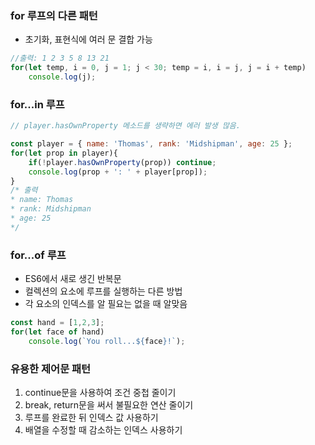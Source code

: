 ### for 루프의 다른 패턴  

- 초기화, 표현식에 여러 문 결합 가능
```js
//출력: 1 2 3 5 8 13 21
for(let temp, i = 0, j = 1; j < 30; temp = i, i = j, j = i + temp)      
    console.log(j);
```
        
### for...in 루프  

```js      
// player.hasOwnProperty 메소드를 생략하면 에러 발생 많음.

const player = { name: 'Thomas', rank: 'Midshipman', age: 25 };
for(let prop in player){
    if(!player.hasOwnProperty(prop)) continue;
    console.log(prop + ': ' + player[prop]);
}
/* 출력
* name: Thomas
* rank: Midshipman
* age: 25
*/
```
        
### for...of 루프  
        
- ES6에서 새로 생긴 반복문
- 컬렉션의 요소에 루프를 실행하는 다른 방법
- 각 요소의 인덱스를 알 필요는 없을 때 알맞음

```js
const hand = [1,2,3];
for(let face of hand)
    console.log(`You roll...${face}!`);
```
        
### 유용한 제어문 패턴  
1) continue문을 사용하여 조건 중첩 줄이기
2) break, return문을 써서 불필요한 연산 줄이기
3) 루프를 완료한 뒤 인덱스 값 사용하기
4) 배열을 수정할 때 감소하는 인덱스 사용하기